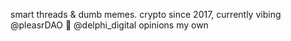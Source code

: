 smart threads & dumb memes. crypto since 2017, currently vibing @pleasrDAO 🤝 @delphi_digital opinions my own